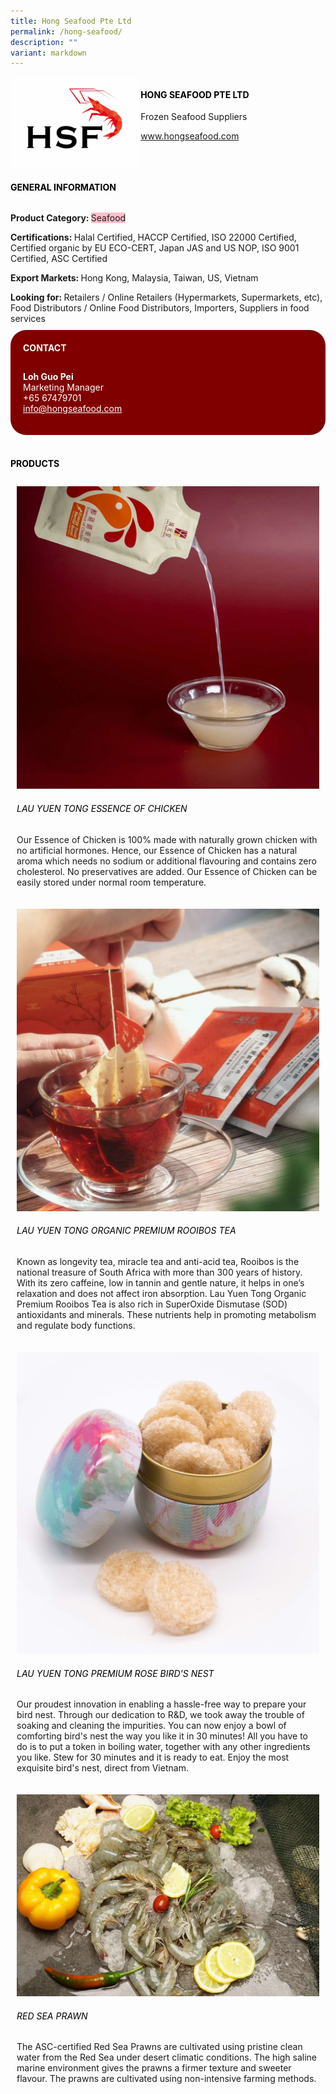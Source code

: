 ```yaml
---
title: Hong Seafood Pte Ltd
permalink: /hong-seafood/
description: ""
variant: markdown
---
```

<div class="flex-paragraph"> 
<p style="text-transform: uppercase">
</p>
</div> 
<div class="flex-container" style="display: flex; flex-wrap: wrap;"> 
<div class="card sgds" style="flex: 1 1 40%; display: block;">
<img src="/images/hsf_logo.jpg">
</div> 
<div class="card-sgds" style="flex: 1 1 58%; display: block; margin-left: 3px"> 
<h4 style="text-transform: uppercase; color: black;">
<b>Hong Seafood Pte Ltd
</b>
</h4> 
<p>Frozen Seafood Suppliers
</p> 
<p>
<a href="http://www.hongseafood.com" target="_blank">www.hongseafood.com
</a>
</p> 
</div> 
</div> 
<h4 style="text-transform: uppercase; color: black;">
<b>General Information
</b>
</h4> 
<div class="flex-container" style="display: flex; flex-wrap: wrap;"> 
<div class="card sgds" style="flex: 1 1 65%; display: block; align-self: stretch"> 
<div class="flex-paragraph"> 
<p>
<b>Product Category: 
</b>
<span style="background-color: pink; border-radius: 10 px;">Seafood
</span>
</p> 
<p>
<b>Certifications: 
</b>Halal Certified, HACCP Certified, ISO 22000 Certified, Certified organic by EU ECO-CERT, Japan JAS and US NOP, ISO 9001 Certified, ASC Certified
</p> 
<p>
<b>Export Markets: 
</b>Hong Kong, Malaysia, Taiwan, US, Vietnam
</p> 
<p style="margin-bottom: 10px;">
<b>Looking for: 
</b>Retailers / Online Retailers (Hypermarkets, Supermarkets, etc), Food Distributors / Online Food Distributors, Importers, Suppliers in food services
</p> 
</div> 
</div> 
<div class="card sgds" style="flex: 1 1 35%; padding: 10px; display: block; background-color: maroon; border-radius: 25px; align-self: center;"> 
<h4 style="color: white; margin-top: 10px; margin-left: 10px;">CONTACT
</h4> 
<div class="flex-paragraph"> 
<p style="padding: 10px; color: white;">
<b>Loh Guo Pei
</b>
<br>Marketing Manager
<br>+65 67479701
<br>
<a href="mailto:info@hongseafood.com" style="color: white;">info@hongseafood.com
</a>
</p> 
</div> 
</div> 
</div> 
<br> 
<h4 style="text-transform: uppercase; color: black;">
<b>products
</b>
</h4> 
<div style="display: flex; flex-wrap: wrap;"> 
<div class="card sgds" style="flex: 1 1 47%; margin: 10px; display: block;"> 
<div class="flex-image" style="display: block;">
<img src="/images/hsf_product1.jpg">
</div> 
<div class="flex-paragraph"> 
<h6 style="text-transform: uppercase; color: black;">Lau Yuen Tong Essence of Chicken
</h6> 
<p>Our Essence of Chicken is 100% made with naturally grown chicken with no artificial hormones. Hence, our Essence of Chicken has a natural aroma which needs no sodium or additional flavouring and contains zero cholesterol. No preservatives are added. Our Essence of Chicken can be easily stored under normal room temperature.
</p>
</div> 
</div> 
<div class="card sgds" style="flex: 1 1 47%; margin: 10px; display: block;"> 
<div class="flex-image" style="display: block;">
<img src="/images/hsf_product2.jpg">
</div> 
<div class="flex-paragraph"> 
<h6 style="text-transform: uppercase; color: black;">Lau Yuen Tong Organic Premium Rooibos Tea 
</h6> 
<p>Known as longevity tea, miracle tea and anti-acid tea, Rooibos is the national treasure of South Africa with more than 300 years of history. With its zero caffeine, low in tannin and gentle nature, it helps in one’s relaxation and does not affect iron absorption. Lau Yuen Tong Organic Premium Rooibos Tea is also rich in SuperOxide Dismutase (SOD) antioxidants and minerals. These nutrients help in promoting metabolism and regulate body functions.
</p>
</div> 
</div> 
<div class="card sgds" style="flex: 1 1 47%; margin: 10px; display: block;"> 
<div class="flex-image" style="display: block;">
<img src="/images/hsf_product3.jpg">
</div> 
<div class="flex-paragraph"> 
<h6 style="text-transform: uppercase; color: black;">Lau Yuen Tong Premium Rose Bird's Nest
</h6> 
<p>Our proudest innovation in enabling a hassle-free way to prepare your bird nest. Through our dedication to R&amp;D, we took away the trouble of soaking and cleaning the impurities. You can now enjoy a bowl of comforting bird's nest the way you like it in 30 minutes! All you have to do is to put a token in boiling water, together with any other ingredients you like. Stew for 30 minutes and it is ready to eat. Enjoy the most exquisite bird's nest, direct from Vietnam.
</p>
</div> 
</div> 
<div class="card sgds" style="flex: 1 1 47%; margin: 10px; display: block;"> 
<div class="flex-image" style="display: block;">
<img src="/images/hsf_product4.jpeg">
</div> 
<div class="flex-paragraph"> 
<h6 style="text-transform: uppercase; color: black;">Red Sea Prawn
</h6> 
<p>The ASC-certified Red Sea Prawns are cultivated using pristine clean water from the Red Sea under desert climatic conditions. The high saline marine environment gives the prawns a firmer texture and sweeter flavour. The prawns are cultivated using non-intensive farming methods.
</p>
</div> 
</div> 
</div>